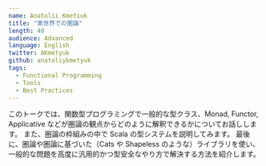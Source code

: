 ```yaml
---
name: Anatolii Kmetiuk
title: "実世界での圏論"
length: 40
audience: Advanced
language: English
twitter: AKmetyuk
github: anatoliykmetyuk
tags:
  - Functional Programming
  - Tools
  - Best Practices
---
```

このトークでは、関数型プログラミングで一般的な型クラス、Monad, Functor, Applicative などが圏論の観点からどのように解釈できるかについてお話しします。
また、圏論の枠組みの中で Scala の型システムを説明してみます。
最後に、圏論や圏論に基づいた（Cats や Shapeless のような）ライブラリを使い、一般的な問題を高度に汎用的かつ型安全なやり方で解決する方法を紹介します。
